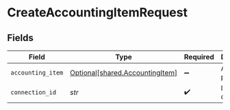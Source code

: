 # CreateAccountingItemRequest


## Fields

| Field                                                                    | Type                                                                     | Required                                                                 | Description                                                              |
| ------------------------------------------------------------------------ | ------------------------------------------------------------------------ | ------------------------------------------------------------------------ | ------------------------------------------------------------------------ |
| `accounting_item`                                                        | [Optional[shared.AccountingItem]](../../models/shared/accountingitem.md) | :heavy_minus_sign:                                                       | An item or product                                                       |
| `connection_id`                                                          | *str*                                                                    | :heavy_check_mark:                                                       | ID of the connection                                                     |